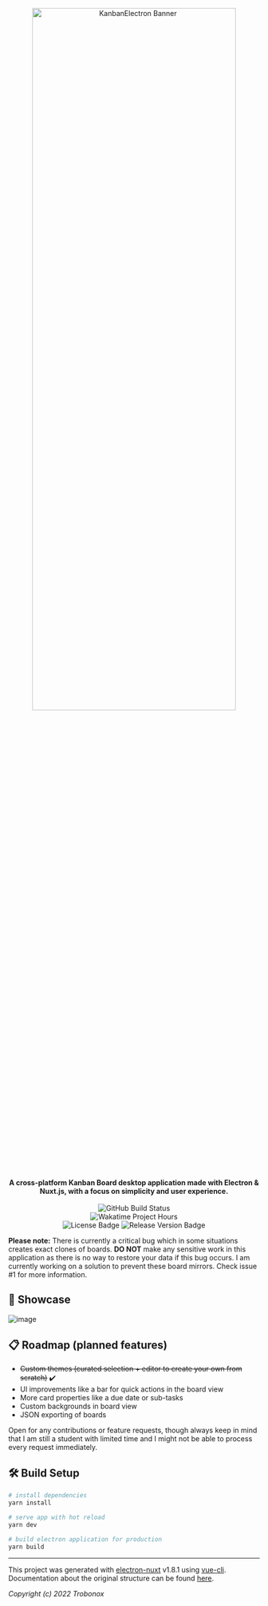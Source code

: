 <p align="center"> 
  <img src="https://user-images.githubusercontent.com/57040351/163876968-650582f9-1b15-42b3-88f9-80418ddcd840.png" width="90%" height="60%" alt="KanbanElectron Banner" />
  <br>
  <b> A cross-platform Kanban Board desktop application made with Electron & Nuxt.js, with a focus on simplicity and user experience. </b>
  <br> <br>
  <img src="https://github.com/trobonox/kanban-electron/workflows/Build/badge.svg" alt="GitHub Build Status" />
  <br>
  <img src="https://wakatime.com/badge/user/be365b36-3fc6-4949-a760-a882bf44aad7/project/e222a792-8ba1-4987-97bd-baec10aa63fb.svg" alt="Wakatime Project Hours" />
  <br>
  <img src="https://img.shields.io/github/license/trobonox/kanban-electron?style=flat)](https://opensource.org/licenses/MIT" alt="License Badge" />
  <img src="https://img.shields.io/github/v/release/trobonox/kanban-electron" alt="Release Version Badge" />
  
</p>

**Please note:** There is currently a critical bug which in some situations creates exact clones of boards. **DO NOT** make any sensitive work in this application as there is no way to restore your data if this bug occurs. I am currently working on a solution to prevent these board mirrors. Check issue #1 for more information.

## 🌌 Showcase
![image](https://user-images.githubusercontent.com/57040351/163267511-6cc8bd27-61c6-4cb9-8eaf-1455cdbe2d9c.png)

## 📋 Roadmap (planned features)
* ~~Custom themes (curated selection + editor to create your own from scratch)~~ ✔️
* UI improvements like a bar for quick actions in the board view
* More card properties like a due date or sub-tasks
* Custom backgrounds in board view
* JSON exporting of boards

Open for any contributions or feature requests, though always keep in mind that I am still a student with limited time and I might not be able to process every request immediately.


## 🛠 Build Setup

``` bash
# install dependencies
yarn install

# serve app with hot reload
yarn dev

# build electron application for production
yarn build

```

---

This project was generated with [electron-nuxt](https://github.com/michalzaq12/electron-nuxt) v1.8.1 using [vue-cli](https://github.com/vuejs/vue-cli). Documentation about the original structure can be found [here](https://github.com/michalzaq12/electron-nuxt/blob/master/README.md).

_Copyright (c) 2022 Trobonox_
